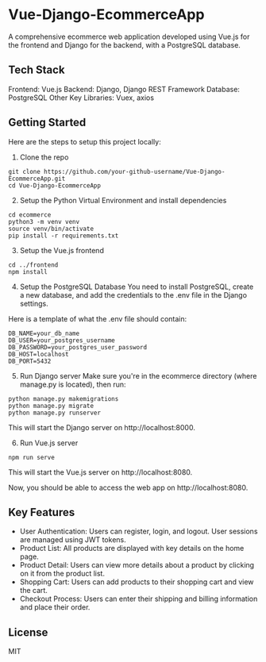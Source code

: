 # Vue-Django-EcommerceApp
A comprehensive ecommerce web application developed using Vue.js for the frontend and Django for the backend, with a PostgreSQL database.

## Tech Stack
Frontend: Vue.js
Backend: Django, Django REST Framework
Database: PostgreSQL
Other Key Libraries: Vuex, axios

## Getting Started
Here are the steps to setup this project locally:

1. Clone the repo 
```
git clone https://github.com/your-github-username/Vue-Django-EcommerceApp.git
cd Vue-Django-EcommerceApp
```

2. Setup the Python Virtual Environment and install dependencies
```
cd ecommerce
python3 -m venv venv
source venv/bin/activate
pip install -r requirements.txt
```

3. Setup the Vue.js frontend
```
cd ../frontend
npm install
```

4. Setup the PostgreSQL Database
You need to install PostgreSQL, create a new database, and add the credentials to the .env file in the Django settings.

Here is a template of what the .env file should contain:
```
DB_NAME=your_db_name
DB_USER=your_postgres_username
DB_PASSWORD=your_postgres_user_password
DB_HOST=localhost
DB_PORT=5432
```

5. Run Django server
Make sure you're in the ecommerce directory (where manage.py is located), then run:
```
python manage.py makemigrations
python manage.py migrate
python manage.py runserver
```
This will start the Django server on http://localhost:8000.

6. Run Vue.js server
```
npm run serve
```
This will start the Vue.js server on http://localhost:8080.

Now, you should be able to access the web app on http://localhost:8080.

## Key Features
- User Authentication: Users can register, login, and logout. User sessions are managed using JWT tokens.
- Product List: All products are displayed with key details on the home page.
- Product Detail: Users can view more details about a product by clicking on it from the product list.
- Shopping Cart: Users can add products to their shopping cart and view the cart.
- Checkout Process: Users can enter their shipping and billing information and place their order.

## License
MIT
